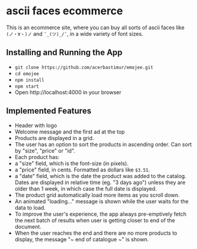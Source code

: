 # ascii faces ecommerce
This is an ecommerce site, where you can buy all sorts of ascii faces like `(ノ・∀・)ノ` and `¯_(ツ)_/¯`, in a wide variety of font sizes.

## Installing and Running the App

- `git clone https://github.com/acerbastimur/emojee.git`
- `cd emojee`
- `npm install`
- `npm start`
- Open http://localhost:4000 in your browser

## Implemented Features

- Header with logo
- Welcome message and the first ad at the top
- Products are displayed in a grid. 
- The user has an option to sort the products in ascending order. Can sort by "size", "price" or "id".
 - Each product has:
  - a "size" field, which is the font-size (in pixels).
  - a "price" field, in cents. Formatted as dollars like `$3.51`.
  - a "date" field, which is the date the product was added to the catalog. Dates are displayed in relative time (eg. "3 days ago") unless they are older than 1 week, in which case the full date is displayed.
- The product grid automatically load more items as you scroll down.
- An animated "loading..." message is shown while the user waits for the data to load.
- To improve the user's experience, the app always pre-emptively fetch the next batch of results when user is getting closer to end of the document.
- When the user reaches the end and there are no more products to display, the message "~ end of catalogue ~" is shown.
